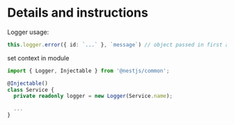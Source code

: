 
# Details and instructions

Logger usage:

```ts
this.logger.error({ id: `...` }, `message`) // object passed in first argument
```

set context in module

```ts
import { Logger, Injectable } from '@nestjs/common';

@Injectable()
class Service {
  private readonly logger = new Logger(Service.name);

  ...
}
```

